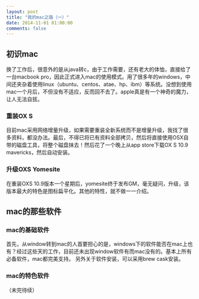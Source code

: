 ```yaml
---
layout: post
title: "我的mac之路（一）"
date: 2014-11-01 01:00:00
comments: false
---
```


## 初识mac
换了工作后，很意外的是从java转c，由于工作需要，还有老大的体恤，直接给了一台macbook pro，因此正式进入mac的使用模式。用了很多年的windows，中间还夹杂着使用linux（ubuntu、centos、atae、hp、ibm）等系统。没想到使用mac一个月后，不但没有不适应，反而回不去了。apple真是有一个神奇的魔力，让人无法自拔。

### 重装OX S
目前mac采用网络增量升级，如果需要重装全新系统而不是增量升级，我找了很多资料，都没办法。最后，不得已将已有资料全部拷贝，然后将直接使用OSX自带的磁盘工具，将整个磁盘抹去！然后花了一个晚上从app store下载OX S 10.9 mavericks，然后自动安装。

### 升级OXS Yomesite
在重装OXS 10.9版本一个星期后，yomesite终于发布GM，毫无疑问，升级，该版本最大的特色是图标扁平化。其他的特性，就不做一一介绍。

## mac的那些软件
### mac的基础软件
首先，从window转到mac的人首要担心的是，windows下的软件能否在mac上也有？经过这些天的工作，目前还未出现window软件有而mac没有的。基本上所有必备软件，mac都完美支持。
另外关于软件安装，可以采用brew cask安装。

### mac的特色软件
（未完待续）




